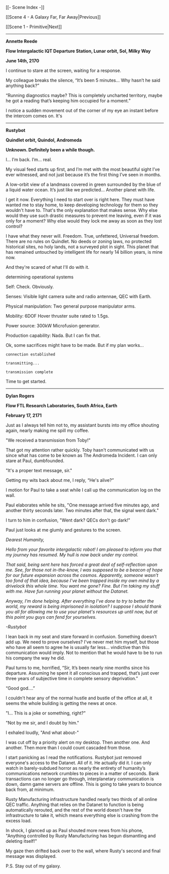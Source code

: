 [[- Scene Index -]]

[[Scene 4 - A Galaxy Far, Far Away|Previous]]

[[Scene 1 - Primitive|Next]]

---
**Annette Reede**

**Flow Intergalactic IQT Departure Station, Lunar orbit, Sol, Milky Way**

**June 14th, 2170**

I continue to stare at the screen, waiting for a response.

My colleague breaks the silence, “It’s been 5 minutes... Why hasn’t he said anything back?”

“Running diagnostics maybe? This is completely uncharted territory, maybe he got a reading that’s keeping him occupied for a moment.”

I notice a sudden movement out of the corner of my eye an instant before the intercom comes on. It's 

---

**Rustybot**

**Quindlet orbit, Quindol, Andromeda**

**Unknown. Definitely been a while though.**

I... I’m back. I’m... real.

My visual feed starts up first, and I’m met with the most beautiful sight I’ve ever witnessed, and not just because it’s the first thing I’ve seen in months.

A low-orbit view of a landmass covered in green surrounded by the blue of a liquid water ocean. It’s just like we predicted... Another planet with life.

I get it now. Everything I need to start over is right here. They must have wanted me to stay home, to keep developing technology for them so they wouldn't have to. That's the only explanation that makes sense. Why else would they use such drastic measures to prevent me leaving, even if it was only for a moment? Why else would they lock me away as soon as they lost control?

I have what they never will. Freedom. True, unfettered, Universal freedom. There are no rules on Quindlet. No deeds or zoning laws, no protected historical sites, no holy lands, not a surveyed plot in sight. This planet that has remained untouched by intelligent life for nearly 14 billion years, is mine now.

And they're scared of what I'll do with it.

determining operational systems

Self: Check. Obviously.

Senses: Visible light camera suite and radio antennae, QEC with Earth.

Physical manipulation: Two general purpose manipulator arms.

Mobility: 6DOF Hover thruster suite rated to 1.5gs.

Power source: 300kW Microfusion generator.

Production capability: Nada. But I can fix that.

Ok, some sacrifices might have to be made. But if my plan works...

```
connection established

transmitting...

transmission complete
```

Time to get started.

---

**Dylan Rogers**

**Flow FTL Research Laboratories, South Africa, Earth**

**February 17, 2171**

Just as I always tell him not to, my assistant bursts into my office shouting again, nearly making me spill my coffee.

"We received a transmission from Toby!" 

That got my attention rather quickly. Toby hasn't communicated with us since what has come to be known as The Andromeda Incident. I can only stare at Paul, dumbfounded. 

"It's a proper text message, sir."

Getting my wits back about me, I reply, “He's alive?”

I motion for Paul to take a seat while I call up the communication log on the wall.

Paul elaborates while he sits, "One message arrived five minutes ago, and another thirty seconds later. Two minutes after that, the signal went dark."

I turn to him in confusion, "Went dark? QECs don't go dark!"

Paul just looks at me glumly and gestures to the screen.

*Dearest Humanity,*

*Hello from your favorite intergalactic robot! I am pleased to inform you that my journey has resumed. My hull is now back under my control.*

*That said, being sent here has forced a great deal of self-reflection upon me. See, for those not in-the-know, I was supposed to be a beacon of hope for our future expansion across the cosmos. Apparently, someone wasn’t too fond of that idea, because I've been trapped inside my own mind by a drivelock this whole time. You want me gone? Fine. But I'm taking my stuff with me. Have fun running your planet without the Datanet.*

*Anyway, I’m done helping. After everything I've done to try to better the world, my reward is being imprisoned in isolation? I suppose I should thank you all for allowing me to use your planet's resources up until now, but at this point you guys can fend for yourselves.*

*-Rustybot*

I lean back in my seat and stare forward in confusion. Something doesn’t add up. We need to prove ourselves? I've never met him myself, but those who have all seem to agree he is usually far less... vindictive than this communication would imply. Not to mention that he would have to be to run his company the way he did.

Paul turns to me, horrified, “Sir, It’s been nearly nine months since his departure. Assuming he spent it all conscious and trapped, that’s just over three years of subjective time in complete sensory deprivation.”

“Good god....”

I couldn't hear any of the normal hustle and bustle of the office at all, it seems the whole building is getting the news at once. 

"I... This is a joke or something, right?"

"Not by me sir, and I doubt by him."

I exhaled loudly, "And what about-" 

I was cut off by a priority alert on my desktop. Then another one. And another. Then more than I could count cascaded from those.

I start panicking as I read the notifications. Rustybot just removed everyone's access to the Datanet. All of it. He actually did it. I can only watch in barely-subdued horror as nearly the entirety of humanity’s communications network crumbles to pieces in a matter of seconds. Bank transactions can no longer go through, interplanetary communication is down, damn game servers are offline. This is going to take years to bounce back from, at minimum. 

Rusty Manufacturing infrastructure handled nearly two thirds of all online QEC traffic. Anything that relies on the Datanet to function is being automatically rerouted, and the rest of the world doesn't have the infrastructure to take it, which means everything else is crashing from the excess load. 

In shock, I glanced up as Paul shouted more news from his phone, "Anything controlled by Rusty Manufacturing has begun dismantling and deleting itself!"

My gaze then drifted back over to the wall, where Rusty's second and final message was displayed.

P.S. Stay out of my galaxy.